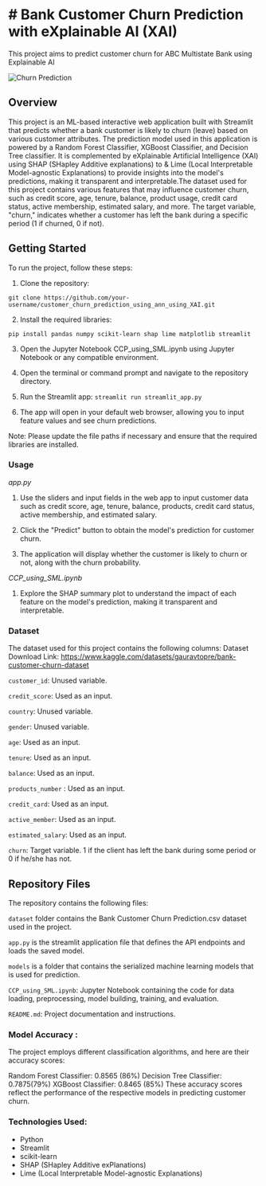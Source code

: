 # # Bank Customer Churn Prediction with eXplainable AI (XAI)
This project aims to predict customer churn for ABC Multistate Bank using Explainable AI

![Churn Prediction](https://dezyre.gumlet.io/images/blog/churn-models/Customer_Churn_Prediction_Models_in_Machine_Learning.png?w=330&dpr=2.6)

## Overview

This project is an ML-based interactive web application built with Streamlit that predicts whether a bank customer is likely to churn (leave) based on various customer attributes. The prediction model used in this application is powered by a Random Forest Classifier, XGBoost Classifier, and Decision Tree classifier. It is complemented by eXplainable Artificial Intelligence (XAI) using SHAP (SHapley Additive explanations) to & Lime (Local Interpretable Model-agnostic Explanations) to provide insights into the model's predictions, making it transparent and interpretable.The dataset used for this project contains various features that may influence customer churn, such as credit score, age, tenure, balance, product usage, credit card status, active membership, estimated salary, and more. The target variable, "churn," indicates whether a customer has left the bank during a specific period (1 if churned, 0 if not).

## Getting Started
To run the project, follow these steps:

1) Clone the repository:
```
git clone https://github.com/your-username/customer_churn_prediction_using_ann_using_XAI.git
```
2) Install the required libraries: 
```
pip install pandas numpy scikit-learn shap lime matplotlib streamlit
```
3) Open the Jupyter Notebook CCP_using_SML.ipynb using Jupyter Notebook or any compatible environment.

4) Open the terminal or command prompt and navigate to the repository directory.

5) Run the Streamlit app: `streamlit run streamlit_app.py`

6) The app will open in your default web browser, allowing you to input feature values and see churn predictions.

Note: Please update the file paths if necessary and ensure that the required libraries are installed.

### Usage
*app.py*
1) Use the sliders and input fields in the web app to input customer data such as credit score, age, tenure, balance, products, credit card status, active membership, and estimated salary.

2) Click the "Predict" button to obtain the model's prediction for customer churn.

3) The application will display whether the customer is likely to churn or not, along with the churn probability.

*CCP_using_SML.ipynb*
1) Explore the SHAP summary plot to understand the impact of each feature on the model's prediction, making it transparent and interpretable.



### Dataset
The dataset used for this project contains the following columns:
Dataset Download Link: https://www.kaggle.com/datasets/gauravtopre/bank-customer-churn-dataset

`customer_id`: Unused variable.

`credit_score`: Used as an input.

`country`: Unused variable.

`gender`: Unused variable.

`age`: Used as an input.

`tenure`: Used as an input.

`balance`: Used as an input.

`products_number` : Used as an input.

`credit_card`: Used as an input.

`active_member`: Used as an input.

`estimated_salary`: Used as an input.

`churn`: Target variable. 1 if the client has left the bank during some period or 0 if he/she has not.

## Repository Files
The repository contains the following files:

`dataset` folder contains the Bank Customer Churn Prediction.csv dataset used in the project.

`app.py` is the streamlit application file that defines the API endpoints and loads the saved model.

`models` is a folder that contains the serialized machine learning models that is used for prediction.

`CCP_using_SML.ipynb`: Jupyter Notebook containing the code for data loading, preprocessing, model building, training, and evaluation.

`README.md`: Project documentation and instructions.

### Model Accuracy : 
The project employs different classification algorithms, and here are their accuracy scores:

Random Forest Classifier: 0.8565 (86%)
Decision Tree Classifier: 0.7875(79%)
XGBoost Classifier: 0.8465 (85%)
These accuracy scores reflect the performance of the respective models in predicting customer churn.

### Technologies Used: 
* Python
* Streamlit
* scikit-learn
* SHAP (SHapley Additive exPlanations)
* Lime (Local Interpretable Model-agnostic Explanations)


